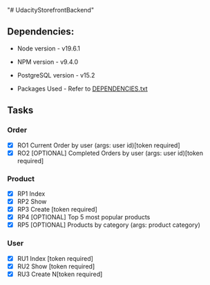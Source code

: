 "# UdacityStorefrontBackend" 

## Dependencies:
- Node version - v19.6.1
- NPM version - v9.4.0
- PostgreSQL version - v15.2

- Packages Used - Refer to [DEPENDENCIES.txt](./DEPENDENCIES.txt)

## Tasks

### Order
- [x] RO1 Current Order by user (args: user id)[token required]
- [x] RO2 [OPTIONAL] Completed Orders by user (args: user id)[token required]

### Product
- [x] RP1 Index
- [x] RP2 Show
- [x] RP3 Create [token required]
- [x] RP4 [OPTIONAL] Top 5 most popular products
- [x] RP5 [OPTIONAL] Products by category (args: product category)

### User
- [x] RU1 Index [token required]
- [x] RU2 Show [token required]
- [x] RU3 Create N[token required]
